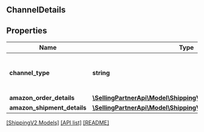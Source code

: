 ## ChannelDetails

## Properties

Name | Type | Description | Notes
------------ | ------------- | ------------- | -------------
**channel_type** | **string** | The shipment source channel type. |
**amazon_order_details** | [**\SellingPartnerApi\Model\ShippingV2\AmazonOrderDetails**](AmazonOrderDetails.md) |  | [optional]
**amazon_shipment_details** | [**\SellingPartnerApi\Model\ShippingV2\AmazonShipmentDetails**](AmazonShipmentDetails.md) |  | [optional]

[[ShippingV2 Models]](../) [[API list]](../../Api) [[README]](../../../README.md)
